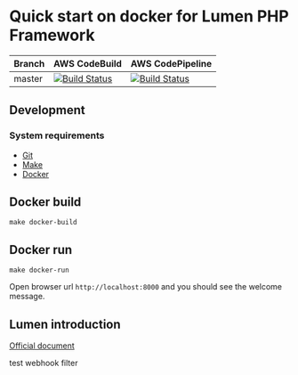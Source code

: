 # Quick start on docker for Lumen PHP Framework

| Branch | AWS CodeBuild | AWS CodePipeline |
| -------- | -------- | -------- |
| master     | [![Build Status](https://codebuild.ap-northeast-1.amazonaws.com/badges?uuid=eyJlbmNyeXB0ZWREYXRhIjoickozUEx0WXc1TnB5eE9OR3pxdzVndDhTdmtyNnNVZE1RSExTeE4vZzBVWHdsMHVwcmFzSjh6VGV3Y1BiQlNpUVJxU1ZCbi9saFRldWx2RzZKYUVLVmdnPSIsIml2UGFyYW1ldGVyU3BlYyI6IkhlOGlHdjA3NFlkSHZjVjIiLCJtYXRlcmlhbFNldFNlcmlhbCI6MX0%3D&branch=master)](https://ap-northeast-1.console.aws.amazon.com/codesuite/codebuild/482631629698/projects/LumenDockerDevCodeBuildExcl-UoNLBSU5jz5U/history?region=ap-northeast-1)     | [![Build Status](https://lumendockerawscicdinfrastack-badgebucket1dd67e45-ycwqqi9kehen.s3-ap-northeast-1.amazonaws.com/master-latest-build.svg#1)](https://ap-northeast-1.console.aws.amazon.com/codesuite/codepipeline/pipelines/LumenDockerDevPipeline/view)     |


## Development

### System requirements

-   [Git](https://git-scm.com/)
-   [Make](https://www.gnu.org/software/make/)
-   [Docker](https://www.docker.com/)

## Docker build

```
make docker-build
```

## Docker run

```
make docker-run
```

Open browser url `http://localhost:8000` and you should see the welcome message.

## Lumen introduction

[Official document](https://github.com/laravel/lumen/blob/master/README.md)

test webhook filter
